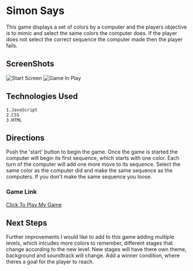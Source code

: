 # Simon Says

This game displays a set of colors by a computer and the players objective is to mimic and select the same colors the computer does. If the player does not select the correct sequence the computer made then the player fails.
    


## ScreenShots
![Start Screen](https://i.imgur.com/abah0Bj.png) 
![Game In Play](https://i.imgur.com/34Bbxry.png)

## Technologies Used
    1.JavaScript 
    2.CSS
    3.HTML


## Directions

 Push the 'start' button to begin the game. Once the game is started the computer will begin its first sequence, which starts with one color. Each turn of the computer will add one more move to its sequence. Select the same color as the computer did and make the same sequence as the computers. If you don't make the same sequence you loose.

 ### Game Link
[Click To Play My Game](https://ZeroDegree0123.github.io/SimonSays/)

## Next Steps 

 Further improvements I would like to add to this game
 adding multiple levels, which inlcudes more colors to remember,
 different stages that change according to the new level.
 New stages will have there own theme, background and soundtrack will change.
 Add a winner condition, where theres a goal for the player to reach. 